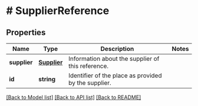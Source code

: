 # # SupplierReference

## Properties

Name | Type | Description | Notes
------------ | ------------- | ------------- | -------------
**supplier** | [**Supplier**](Supplier.md) | Information about the supplier of this reference. |
**id** | **string** | Identifier of the place as provided by the supplier. |

[[Back to Model list]](../../README.md#models) [[Back to API list]](../../README.md#endpoints) [[Back to README]](../../README.md)
